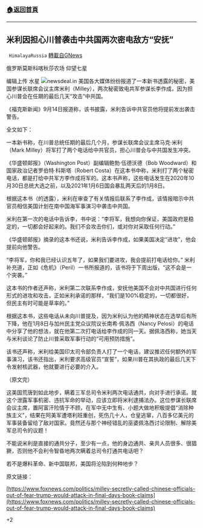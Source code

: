 ###  [:house:返回首頁](https://github.com/ourhimalayas/txt)
---


## 米利因担心川普袭击中共国两次密电敌方“安抚”
` HimalayaRussia` [轉載自GNews](https://gnews.org/zh-hans/1533409/)

俄罗斯莫斯科喀秋莎农场 仰望七星

编辑上传 水星
![](https://assets.gnews.org/wp-content/uploads/2021/09/M.jpg)newsdeal.in
美国各大媒体纷纷报道了一本新书透露的秘密，美国参谋长联席会议主席米利（Milley），两次秘密致电共军参谋长李作成，因为担心川普会在任期的最后几天“攻击”中共国。

《福克斯新闻》9月14日报道称，该书披露，米利告诉中共官员他将提前发出袭击警告。

全文如下：

一本新书称，在川普总统任期的最后几个月，参谋长联席会议主席马克·米利（Mark Milley）将军打了两个电话给中共官员，担心川普会与中共国发生冲突。

《华盛顿邮报》（Washington Post）副编辑鲍勃·伍德沃德（Bob Woodward）和国家政治记者罗伯特·科斯塔（Robert Costa）在这本书中称，米利打了两个秘密电话，都是打给中共军方李作成将军的。这本书声称，这些电话发生在2020年10月30日总统大选之前，以及2021年1月6日国会暴乱两天后的1月8日。

根据这本书（的透露），米利在审查了有关情报后联系了李作成，该情报暗示中共官员相信美国计划在南中国海军事演习中袭击中共国。

米利在第一次的电话中告诉李，书中说：“李将军，我想向你保证，美国政府是稳定的，一切都会好起来的。我们不会攻击你们，或对你对采取任何行动。”

《华盛顿邮报》摘录的这本书还说，米利告诉李作成，如果美国决定“进攻”，他会提前向他警告。

“李将军，你和我已经认识五年了，如果我们要进攻，我会提前打电话给你。” 米利补充道，正如《危机》（Peril）一书所报道的，该书将于下周出版，“这不会是一个突袭。”

这本书的作者还声称，米利第二次联系李作成，安抚他美国不会对中共国进行任何形式的进攻和攻击，正如米利承诺的那样，“我们是100%稳定的，一切都很好，但民主有时可能是草率的。”

根据这本书，这些电话从未向川普提及，因为米利认为他的精神状态在选举后有所下降，他在1月8日与加州民主党众议院议长南希·佩洛西（Nancy Pelosi）的电话中分享了他的想法，就在他第二次打电话给李作成的同一天。据佩洛西称，她当天与米利谈论了防止川普采取军事行动的“可用预防措施”。

该书还声称，米利给美国印太司令部负责人打了一个电话，建议推迟任何额外的军事演习，该书还指出，米利要求高级官员“宣誓”，如果川普在其执政的最后几天下令发射核武器，他就要进行必要的介入。

（原文完）

这美国荒唐到如此地步，瞒着三军总司令米利两次电话通共，向对手进行承诺。就这个泄露军事机密、违抗军命的举动，应该立即将米利逮捕法办。这位参谋长联席会议主席，置阿富汗险情于不顾，在军中无中生有、小题大做地积极提倡“消除种族主义”，结果在阿美军遭塔利班重创，死伤几十人，仓皇逃窜，八百多亿美元的军事装备留给了敌对国家。竟然还与那个神经错乱的巫婆佩洛西讨论限制、解除美军总司令的议题！

不能说米利是直接的通共分子，至少有一点，他的身边通共、亲共人员很多、很猖獗，否则他不会利令智昏地两次瞒着总司令打通共电话吧？

若不是爆料革命、新中国联邦，美国将沦陷到何种地步？

原文链接：

[https://www.foxnews.com/politics/milley-secretly-called-chinese-officials-out-of-fear-trump-would-attack-in-final-days-book-claims](https://www.foxnews.com/politics/milley-secretly-called-chinese-officials-out-of-fear-trump-would-attack-in-final-days-book-claims)

+2
